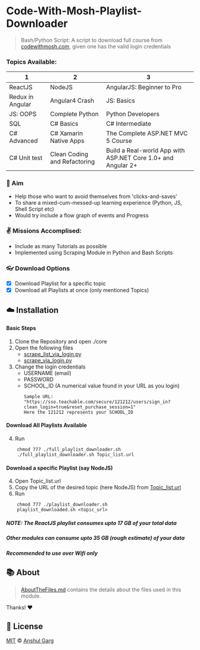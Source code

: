 # Code-With-Mosh-Playlist-Downloader

> Bash/Python Script: A script to download full course from [codewithmosh.com](https://codewithmosh.com), given one has the valid login credentials <br />

### Topics Available:

| 1                | 2                            | 3                                                            |
| ---------------- | ---------------------------- | ------------------------------------------------------------ |
| ReactJS          | NodeJS                       | AngularJS: Beginner to Pro                                   |
| Redux in Angular | Angular4 Crash               | JS: Basics                                                   |
| JS: OOPS         | Complete Python              | Python Developers                                            |
| SQL              | C# Basics                    | C# Intermediate                                              |
| C# Advanced      | C# Xamarin Native Apps       | The Complete ASP.NET MVC 5 Course                            |
| C# Unit test     | Clean Coding and Refactoring | Build a Real-world App with ASP.NET Core 1.0+ and Angular 2+ |

### :pushpin: Aim

- Help those who want to avoid themselves from 'clicks-and-saves'
- To share a mixed-cum-messed-up learning experience (Python, JS, Shell Script etc)
- Would try include a flow graph of events and Progress

### :v: Missions Accomplised:

- Include as many Tutorials as possible
- Implemented using Scraping Module in Python and Bash Scripts

### :eyeglasses: Download Options

- [x] Download Playlist for a specific topic
- [x] Download all Playlists at once (only mentioned Topics)

## :cloud: Installation

#### Basic Steps

1. Clone the Repository and open ./core
2. Open the following files
   - [scrape_list_via_login.py](https://github.com/garganshul108/Code-With-Mosh-Playlist-Downloader/blob/master/scrape_list_via_login.py)
   - [scrape_via_login.py](https://github.com/garganshul108/Code-With-Mosh-Playlist-Downloader/blob/master/scrape_via_login.py)
3. Change the login credentials
   - USERNAME (email)
   - PASSWORD
   - SCHOOL_ID (A numerical value found in your URL as you login)
     ```shell
     Sample URL: "https://sso.teachable.com/secure/121212/users/sign_in?clean_login=true&reset_purchase_session=1"
     Here the 121212 represents your SCHOOL_ID
      ```
#### Download All Playlists Available

4. Run

```shell
    chmod 777 ./full_playlist_downloader.sh
    ./full_playlist_downloader.sh Topic_list.url
```

#### Download a specific Playlist (say NodeJS)

4. Open Topic_list.url
5. Copy the URL of the desired topic (here NodeJS) from [Topic_list.url](https://github.com/garganshul108/Code-With-Mosh-Playlist-Downloader/blob/master/Topic_list.url)
6. Run

```shell
    chmod 777 ./playlist_downloader.sh
    playlist_downloaded.sh <topic_url>
```

##### NOTE: The ReactJS playlist consumes upto 17 GB of your total data

##### Other modules can consume upto 35 GB (rough estimate) of your data

##### Recommended to use over Wifi only

## :books: About

> [AboutTheFiles.md](https://github.com/garganshul108/Code-With-Mosh-Playlist-Downloader/blob/master/AboutTheFiles.md) contains the details about the files used in this module.

Thanks! :heart:

## :scroll: License

[MIT](https://github.com/garganshul108/Code-With-Mosh-Playlist-Downloader/blob/master/LICENSE) © [Anshul Garg](https://github.com/garganshul108)

